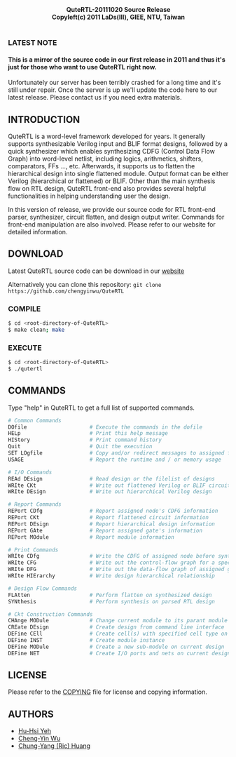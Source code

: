 <div align="center">
<b>QuteRTL-20111020 Source Release</b>
<br/>
<b>Copyleft(c) 2011 LaDs(III), GIEE, NTU, Taiwan</b>
<br/><br/>
</div>

### LATEST NOTE

#### This is a mirror of the source code in our first release in 2011 and thus it's just for those who want to use QuteRTL right now.

Unfortunately our server has been terribly crashed for a long time and it's still under repair.
Once the server is up we'll update the code here to our latest release.
Please contact us if you need extra materials.

## INTRODUCTION

QuteRTL is a word-level framework developed for years. It generally supports synthesizable Verilog input and BLIF format designs, followed by a quick synthesizer which enables synthesizing CDFG (Control Data Flow Graph) into word-level netlist, including logics, arithmetics, shifters, comparators, FFs ..., etc. Afterwards, it supports us to flatten the hierarchical design into single flattened module. Output format can be either Verilog (hierarchical or flattened) or BLIF. Other than the main synthesis flow on RTL design, QuteRTL front-end also provides several helpful functionalities in helping understanding user the design.

In this version of release, we provide our source code for RTL front-end parser, synthesizer, circuit flatten, and design output writer. Commands for front-end manipulation are also involved. Please refer to our website for detailed information.

## DOWNLOAD

Latest QuteRTL source code can be download in our [website](http://dvlab.ee.ntu.edu.tw/~publication/QuteRTL/index.html)

Alternatively you can clone this repository: `git clone https://github.com/chengyinwu/QuteRTL`

### COMPILE

```bash
$ cd <root-directory-of-QuteRTL>
$ make clean; make
```

### EXECUTE

```bash
$ cd <root-directory-of-QuteRTL>
$ ./qutertl
```

## COMMANDS

Type "help" in QuteRTL to get a full list of supported commands.

```bash
# Common Commands
DOfile                    # Execute the commands in the dofile
HELp                      # Print this help message
HIStory                   # Print command history
Quit                      # Quit the execution
SET LOgfile               # Copy and/or redirect messages to assigned file
USAGE                     # Report the runtime and / or memory usage

# I/O Commands
REAd DEsign               # Read design or the filelist of designs
WRIte CKt                 # Write out flattened Verilog or BLIF circuit
WRIte DEsign              # Write out hierarchical Verilog design

# Report Commands
REPort CDfg               # Report assigned node's CDFG information
REPort CKt                # Report flattened circuit information
REPort DEsign             # Report hierarchical design information
REPort GAte               # Report assigned gate's information
REPort MOdule             # Report module information

# Print Commands
WRIte CDfg                # Write the CDFG of assigned node before synthesis
WRIte CFG                 # Write out the control-flow graph for a specific pin with assigned bits
WRIte DFG                 # Write out the data-flow graph of assigned gate in flattened design
WRIte HIErarchy           # Write design hierarchical relationship

# Design Flow Commands
FLAtten                   # Perform flatten on synthesized design
SYNthesis                 # Perform synthesis on parsed RTL design

# Ckt Construction Commands
CHAnge MODule             # Change current module to its parant module in current design hierarchy
CREate DEsign             # Create design from command line interface
DEFine CEll               # Create cell(s) with specified cell type on current design
DEFine INST               # Create module instance
DEFine MODule             # Create a new sub-module on current design
DEFine NET                # Create I/O ports and nets on current design
```

## LICENSE

Please refer to the [COPYING](COPYING) file for license and copying information.

## AUTHORS
* [Hu-Hsi Yeh](mailto:f93943122@ntu.edu.tw)
* [Cheng-Yin Wu](mailto:chengyinwu123@gmail.com)
* [Chung-Yang (Ric) Huang](mailto:ric@cc.ee.ntu.edu.tw)
